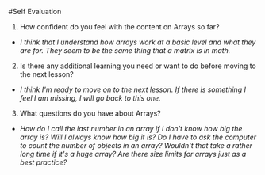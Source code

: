 #Self Evaluation
1. How confident do you feel with the content on Arrays so far?
* _I think that I understand how arrays work at a basic level and what they are for. They seem to be the same thing that a matrix is in math._
2. Is there any additional learning you need or want to do before moving to the next lesson?
* _I think I'm ready to move on to the next lesson. If there is something I feel I am missing, I will go back to this one._
3. What questions do you have about Arrays?
* _How do I call the last number in an array if I don't know how big the array is? Will I always know how big it is? Do I have to ask the computer to count the number of objects in an array? Wouldn't that take a rather long time if it's a huge array? Are there size limits for arrays just as a best practice?_
